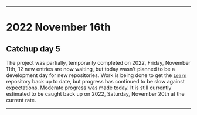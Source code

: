
***

# 2022 November 16th

## Catchup day 5

The project was partially, temporarily completed on 2022, Friday, November 11th, 12 new entries are now waiting, but today wasn't planned to be a development day for new repositories. Work is being done to get the [`Learn`](https://github.com/seanpm2001/Learn/) repository back up to date, but progress has continued to be slow against expectations. Moderate progress was made today. It is still currently estimated to be caught back up on 2022, Saturday, November 20th at the current rate.

***

